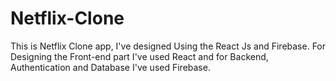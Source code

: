 # Netflix-Clone
This is Netflix Clone app, I've designed Using the React Js and Firebase. For Designing the Front-end part I've used React and for Backend, Authentication and Database I've used Firebase.
